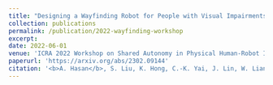 ```yaml
---
title: "Designing a Wayfinding Robot for People with Visual Impairments"
collection: publications
permalink: /publication/2022-wayfinding-workshop
excerpt: 
date: 2022-06-01
venue: 'ICRA 2022 Workshop on Shared Autonomy in Physical Human-Robot Interaction: Adaptability and Trust'
paperurl: 'https://arxiv.org/abs/2302.09144'
citation: '<b>A. Hasan</b>, S. Liu, K. Hong, C.-K. Yai, J. Lin, W. Liang, M. A. Bayles, W. A. Rogers, K. Driggs-Campbell. &quot; Designing a Wayfinding Robot for People with Visual Impairments &quot; <i> IEEE  ICRA 2022 Workshop on Intelligent Control Methods and Machine Learning Algorithms for Human-Robot Interaction and Assistive Robotics </i>'
---
```

